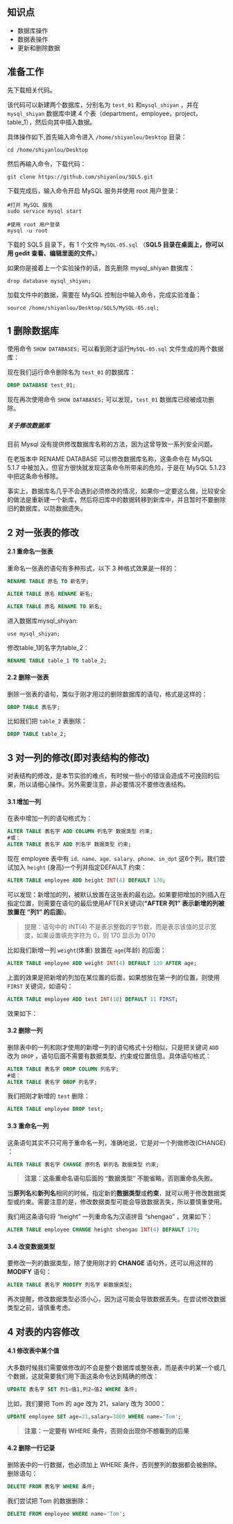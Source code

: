 ## 知识点

- 数据库操作
- 数据表操作
- 更新和删除数据

## 准备工作

先下载相关代码。

该代码可以新建两个数据库，分别名为 `test_01` 和`mysql_shiyan` ，并在 `mysql_shiyan` 数据库中建 4 个表（department，employee，project，table_1），然后向其中插入数据。

具体操作如下,首先输入命令进入 `/home/shiyanlou/Desktop` 目录：

```
cd /home/shiyanlou/Desktop
```

然后再输入命令，下载代码：

```
git clone https://github.com/shiyanlou/SQL5.git
```

下载完成后，输入命令开启 MySQL 服务并使用 root 用户登录：

```
#打开 MySQL 服务
sudo service mysql start

#使用 root 用户登录
mysql -u root
```

下载的 SQL5 目录下，有 1 个文件 `MySQL-05.sql` （**SQL5 目录在桌面上，你可以用 gedit 查看、编辑里面的文件。**）

如果你是接着上一个实验操作的话，首先删除 mysql_shiyan 数据库：

```
drop database mysql_shiyan;
```

加载文件中的数据，需要在 MySQL 控制台中输入命令，完成实验准备：

```
source /home/shiyanlou/Desktop/SQL5/MySQL-05.sql;
```



## 1 删除数据库

使用命令 `SHOW DATABASES;` 可以看到刚才运行`MySQL-05.sql` 文件生成的两个数据库：

现在我们运行命令删除名为 `test_01` 的数据库：



```sql
DROP DATABASE test_01;
```

现在再次使用命令 `SHOW DATABASES;` 可以发现，`test_01` 数据库已经被成功删除。



##### 关于修改数据库

目前 Mysql 没有提供修改数据库名称的方法，因为这曾导致一系列安全问题。

在老版本中 RENAME DATABASE 可以修改数据库名称，这条命令在 MySQL 5.1.7 中被加入，但官方很快就发现这条命令所带来的危险，于是在 MySQL 5.1.23 中把这条命令移除。

事实上，数据库名几乎不会遇到必须修改的情况，如果你一定要这么做，比较安全的做法是重新建一个新库，然后将旧库中的数据转移到新库中，并且暂时不要删除旧的数据库，以防数据遗失。



## 2 对一张表的修改

#### 2.1 重命名一张表

重命名一张表的语句有多种形式，以下 3 种格式效果是一样的：

```sql
RENAME TABLE 原名 TO 新名字;

ALTER TABLE 原名 RENAME 新名;

ALTER TABLE 原名 RENAME TO 新名;
```

进入数据库mysql_shiyan:

`use mysql_shiyan;`

修改table_1的名字为table_2：

```sql
RENAME TABLE table_1 TO table_2;
```



#### 2.2 删除一张表

删除一张表的语句，类似于刚才用过的删除数据库的语句，格式是这样的：

```sql
DROP TABLE 表名字;
```

比如我们把 `table_2` 表删除：

```sql
DROP TABLE table_2;
```

## 3 对一列的修改(即对表结构的修改)

对表结构的修改，是本节实验的难点，有时候一些小的错误会造成不可挽回的后果，所以请细心操作。另外需要注意，非必要情况不要修改表结构。

#### 3.1 增加一列

在表中增加一列的语句格式为：

```sql
ALTER TABLE 表名字 ADD COLUMN 列名字 数据类型 约束;
#或：
ALTER TABLE 表名字 ADD 列名字 数据类型 约束;
```

现在 employee 表中有 `id、name、age、salary、phone、in_dpt` 这6个列，我们尝试加入 `height` (身高)一个列并指定DEFAULT 约束：

```sql
ALTER TABLE employee ADD height INT(4) DEFAULT 170;
```



可以发现：新增加的列，被默认放置在这张表的最右边。如果要把增加的列插入在指定位置，则需要在语句的最后使用AFTER关键词(**“AFTER 列1” 表示新增的列被放置在 “列1” 的后面**)。

> 提醒：语句中的 INT(4) 不是表示整数的字节数，而是表示该值的显示宽度，如果设置填充字符为 0，则 170 显示为 0170

比如我们新增一列 `weight`(体重) 放置在 `age`(年龄) 的后面：

```sql
ALTER TABLE employee ADD weight INT(4) DEFAULT 120 AFTER age;
```



上面的效果是把新增的列加在某位置的后面，如果想放在第一列的位置，则使用 `FIRST` 关键词，如语句：

```sql
ALTER TABLE employee ADD test INT(10) DEFAULT 11 FIRST;
```

效果如下：



#### 3.2 删除一列

删除表中的一列和刚才使用的新增一列的语句格式十分相似，只是把关键词 `ADD` 改为 `DROP` ，语句后面不需要有数据类型、约束或位置信息。具体语句格式：

```sql
ALTER TABLE 表名字 DROP COLUMN 列名字;
#或： 
ALTER TABLE 表名字 DROP 列名字;
```

我们把刚才新增的 `test` 删除：

```sql
ALTER TABLE employee DROP test;
```



#### 3.3 重命名一列

这条语句其实不只可用于重命名一列，准确地说，它是对一个列做修改(CHANGE) ：

```sql
ALTER TABLE 表名字 CHANGE 原列名 新列名 数据类型 约束;
```

> **注意：这条重命名语句后面的 “数据类型” 不能省略，否则重命名失败。**

当**原列名**和**新列名**相同的时候，指定新的**数据类型**或**约束**，就可以用于修改数据类型或约束。需要注意的是，修改数据类型可能会导致数据丢失，所以要慎重使用。

我们用这条语句将 “height” 一列重命名为汉语拼音 “shengao” ，效果如下：

```sql
ALTER TABLE employee CHANGE height shengao INT(4) DEFAULT 170;
```



#### 3.4 改变数据类型

要修改一列的数据类型，除了使用刚才的 **CHANGE** 语句外，还可以用这样的 **MODIFY** 语句：

```sql
ALTER TABLE 表名字 MODIFY 列名字 新数据类型;
```

再次提醒，修改数据类型必须小心，因为这可能会导致数据丢失。在尝试修改数据类型之前，请慎重考虑。



## 4 对表的内容修改

#### 4.1 修改表中某个值

大多数时候我们需要做修改的不会是整个数据库或整张表，而是表中的某一个或几个数据，这就需要我们用下面这条命令达到精确的修改：

```sql
UPDATE 表名字 SET 列1=值1,列2=值2 WHERE 条件;
```

比如，我们要把 Tom 的 age 改为 21，salary 改为 3000：

```sql
UPDATE employee SET age=21,salary=3000 WHERE name='Tom';
```



> **注意：一定要有 WHERE 条件，否则会出现你不想看到的后果**

#### 4.2 删除一行记录

删除表中的一行数据，也必须加上 WHERE 条件，否则整列的数据都会被删除。删除语句：

```sql
DELETE FROM 表名字 WHERE 条件;
```

我们尝试把 Tom 的数据删除：

```sql
DELETE FROM employee WHERE name='Tom';
```
